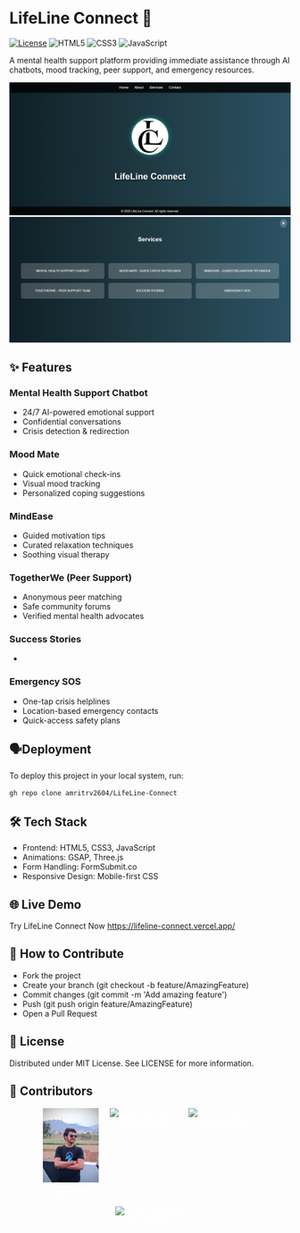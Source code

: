# LifeLine Connect 🌟

[![License](https://img.shields.io/badge/License-MIT-blue.svg)](https://opensource.org/licenses/MIT)
![HTML5](https://img.shields.io/badge/HTML5-E34F26?style=flat&logo=html5&logoColor=white)
![CSS3](https://img.shields.io/badge/CSS3-1572B6?style=flat&logo=css3&logoColor=white)
![JavaScript](https://img.shields.io/badge/JavaScript-F7DF1E?style=flat&logo=javascript&logoColor=black)

A mental health support platform providing immediate assistance through AI chatbots, mood tracking, peer support, and emergency resources.

![LifeLine Connect Screenshot1](assets/LC_homescreen.png) <br/>
![LifeLine Connect Screenshot2](assets/LC_services.png)

## ✨ Features

### Mental Health Support Chatbot
- 24/7 AI-powered emotional support
- Confidential conversations
- Crisis detection & redirection

### Mood Mate
- Quick emotional check-ins
- Visual mood tracking
- Personalized coping suggestions

### MindEase
- Guided motivation tips
- Curated relaxation techniques
- Soothing visual therapy

### TogetherWe (Peer Support)
- Anonymous peer matching
- Safe community forums
- Verified mental health advocates

### Success Stories
- 

### Emergency SOS
- One-tap crisis helplines
- Location-based emergency contacts
- Quick-access safety plans


## 🗣️Deployment

To deploy this project in your local system, run:
```bash
gh repo clone amritrv2604/LifeLine-Connect
```


## 🛠️ Tech Stack

- Frontend: HTML5, CSS3, JavaScript
- Animations: GSAP, Three.js
- Form Handling: FormSubmit.co
- Responsive Design: Mobile-first CSS


## 🌐 Live Demo
Try LifeLine Connect Now https://lifeline-connect.vercel.app/


## 🤝 How to Contribute
- Fork the project
- Create your branch (git checkout -b feature/AmazingFeature)
- Commit changes (git commit -m 'Add amazing feature')
- Push (git push origin feature/AmazingFeature)
- Open a Pull Request


## 📜 License
Distributed under MIT License. See LICENSE for more information.


## 💖 Contributors
<!-- <table> 
  <tr> 
    <td align="center"> <a href="http://github.com/amritrv2604"> <img src="assets/contributors/AmritRV.png" width="100px;" alt="Amrit Raj"/> <br /> <sub><b style="text-decoration:none;">Amrit Raj</b></sub> </a> </td>
    <td align="center"> <a href="https://github.com/ravibhushan293"> <img src="assets/contributors/ContributorRavi.jpg" width="100px;" alt="Ravi Bhushan"/> <br /> <sub><b>Ravi Bhushan</b></sub> </a</td>     <td align="center"> <a href="https://github.com/Aditya9354"> <img src="assets/contributors/ContributorAditya.jpg" width="100px;" alt="Aditya Prakash"/> <br /> <sub><b>Aditya Prakash</b></sub> </a</td>     <td align="center"> <a href="https://github.com/mozammilalam12"> <img src="assets/contributors/ContributorMozammil.jpg" width="100px;" alt="Mozammil Alam"/> <br /> <sub><b>Mozammil Alam</b></sub> </a></td>   
  </tr>
</table> -->

<div style="display: flex; justify-content: center; gap: 20px; flex-wrap: wrap; color: white;">
  <div align="center">
    <a href="https://github.com/amritrv2604" style="text-decoration: none; color: white;">
      <img src="assets/contributors/AmritRV.png" width="100px;" alt="Your Name"/>
      <br />
      <sub><b>Amrit Raj</b></sub>
    </a>
  </div>
  <div align="center">
    <a href="https://github.com/teammember1" style="text-decoration: none; color: white;">
      <img src="https://avatars.githubusercontent.com/teammember1" width="100px;" alt="Team Member 1"/>
      <br />
      <sub><b>Team Member 1</b></sub>
    </a>
  </div>
  <div align="center">
    <a href="https://github.com/teammember2" style="text-decoration: none; color: white;">
      <img src="https://avatars.githubusercontent.com/teammember2" width="100px;" alt="Team Member 2"/>
      <br />
      <sub><b>Team Member 2</b></sub>
    </a>
  </div>
  <div align="center">
    <a href="https://github.com/teammember3" style="text-decoration: none; color: white;">
      <img src="https://avatars.githubusercontent.com/teammember3" width="100px;" alt="Team Member 3"/>
      <br />
      <sub><b>Team Member 3</b></sub>
    </a>
  </div>
</div>
